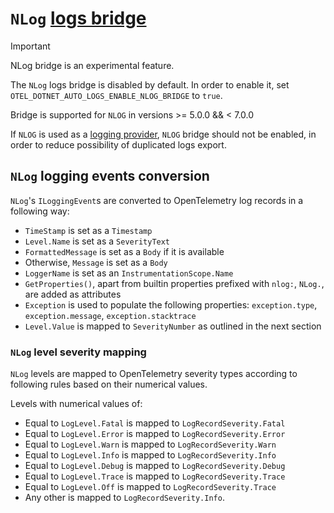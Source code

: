 # `NLog` [logs bridge](https://opentelemetry.io/docs/specs/otel/glossary/#log-appender--bridge)

> [!IMPORTANT]
> NLog bridge is an experimental feature.

The `NLog` logs bridge is disabled by default. In order to enable it,
set `OTEL_DOTNET_AUTO_LOGS_ENABLE_NLOG_BRIDGE` to `true`.

Bridge is supported for `NLOG` in versions >= 5.0.0 && < 7.0.0

If `NLOG` is used as a [logging provider](https://learn.microsoft.com/en-us/dotnet/core/extensions/logging-providers),
`NLOG` bridge should not be enabled, in order to reduce possibility of
duplicated logs export.

## `NLog` logging events conversion

`NLog`'s `ILoggingEvent`s are converted to OpenTelemetry log records in
a following way:

- `TimeStamp` is set as a `Timestamp`
- `Level.Name` is set as a `SeverityText`
- `FormattedMessage` is set as a `Body` if it is available
- Otherwise, `Message` is set as a `Body`
- `LoggerName` is set as an `InstrumentationScope.Name`
- `GetProperties()`, apart from builtin properties prefixed with `nlog:`, `NLog.`,
  are added as attributes
- `Exception` is used to populate the following properties: `exception.type`,
  `exception.message`, `exception.stacktrace`
- `Level.Value` is mapped to `SeverityNumber` as outlined in the next section

### `NLog` level severity mapping

`NLog` levels are mapped to OpenTelemetry severity types according to
 following rules based on their numerical values.

Levels with numerical values of:

- Equal to `LogLevel.Fatal` is mapped to `LogRecordSeverity.Fatal`
- Equal to `LogLevel.Error` is mapped to `LogRecordSeverity.Error`
- Equal to `LogLevel.Warn` is mapped to `LogRecordSeverity.Warn`
- Equal to `LogLevel.Info` is mapped to `LogRecordSeverity.Info`
- Equal to `LogLevel.Debug` is mapped to `LogRecordSeverity.Debug`
- Equal to `LogLevel.Trace` is mapped to `LogRecordSeverity.Trace`
- Equal to `LogLevel.Off` is mapped to `LogRecordSeverity.Trace`
- Any other is mapped to `LogRecordSeverity.Info`.


